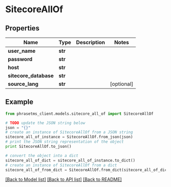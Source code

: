 # SitecoreAllOf

## Properties

| Name                  | Type    | Description | Notes      |
| --------------------- | ------- | ----------- | ---------- |
| **user_name**         | **str** |             |
| **password**          | **str** |             |
| **host**              | **str** |             |
| **sitecore_database** | **str** |             |
| **source_lang**       | **str** |             | [optional] |

## Example

```python
from phrasetms_client.models.sitecore_all_of import SitecoreAllOf

# TODO update the JSON string below
json = "{}"
# create an instance of SitecoreAllOf from a JSON string
sitecore_all_of_instance = SitecoreAllOf.from_json(json)
# print the JSON string representation of the object
print SitecoreAllOf.to_json()

# convert the object into a dict
sitecore_all_of_dict = sitecore_all_of_instance.to_dict()
# create an instance of SitecoreAllOf from a dict
sitecore_all_of_from_dict = SitecoreAllOf.from_dict(sitecore_all_of_dict)
```

[[Back to Model list]](../README.md#documentation-for-models) [[Back to API list]](../README.md#documentation-for-api-endpoints) [[Back to README]](../README.md)
